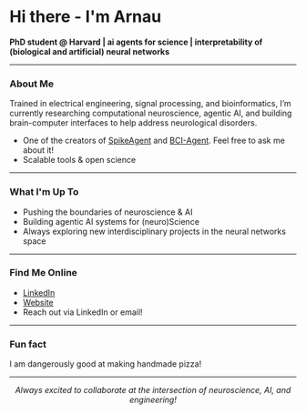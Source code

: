 # Hi there - I'm Arnau

**PhD student @ Harvard | ai agents for science | interpretability of (biological and artificial) neural networks**

---

### About Me  
Trained in electrical engineering, signal processing, and bioinformatics, I’m currently researching computational neuroscience, agentic AI, and building brain-computer interfaces to help address neurological disorders.

- One of the creators of [SpikeAgent](https://github.com/LiuLab-Bioelectronics-Harvard/SpikeAgent) and [BCI-Agent](https://github.com/LiuLab-Bioelectronics-Harvard/BCI-Agent). Feel free to ask me about it!
- Scalable tools & open science

---

### What I'm Up To
- Pushing the boundaries of neuroscience & AI
- Building agentic AI systems for (neuro)Science
- Always exploring new interdisciplinary projects in the neural networks space

---

### Find Me Online
- [LinkedIn](https://www.linkedin.com/in/arnau-marin-llobet/)
- [Website](https://arnaumarin.github.io/)
- Reach out via LinkedIn or email!

---

### Fun fact  
I am dangerously good at making handmade pizza!

---

<p align="center"><i>Always excited to collaborate at the intersection of neuroscience, AI, and engineering!</i></p>
